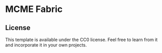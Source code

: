 # MCME Fabric

## License

This template is available under the CC0 license. Feel free to learn from it and incorporate it in your own projects.
